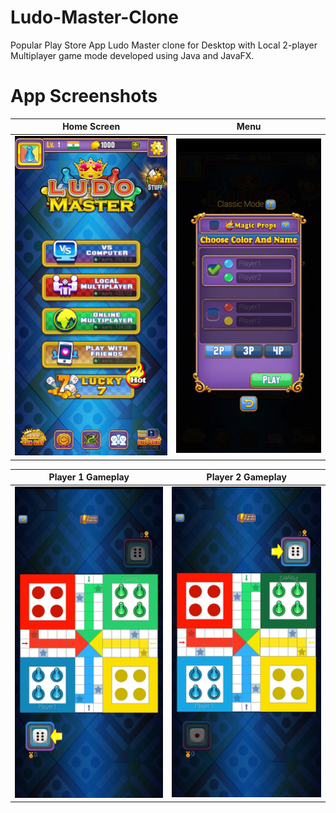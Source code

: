 # Ludo-Master-Clone
Popular Play Store App Ludo Master clone for Desktop with Local 2-player Multiplayer game mode developed using Java and JavaFX.

# App Screenshots

Home Screen                |  Menu
:-------------------------:|:-------------------------:
![Home Screen](/AppScreenshots/home.jpg "Home Screen")  |  ![Menu](/AppScreenshots/menu.jpg "Menu")

Player 1 Gameplay          |  Player 2 Gameplay
:-------------------------:|:-------------------------:
![Player 1 Gameplay](/AppScreenshots/p1gameplay.jpg "Player 1 Gameplay")  |  ![Player 2 Gameplay](/AppScreenshots/p2gameplay.jpg "Player 2 Gameplay")
<!-- 
Solarized dark             |  Solarized Ocean
:-------------------------:|:-------------------------:
![](https://...Dark.png)  |  ![](https://...Ocean.png) -->
